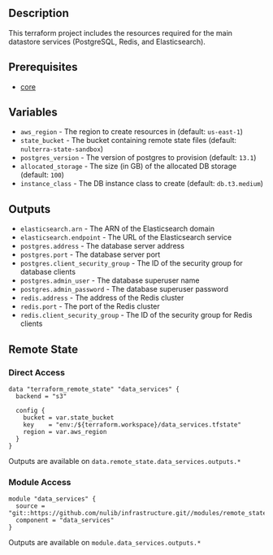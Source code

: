 ## Description

This terraform project includes the resources required for the main datastore services (PostgreSQL, Redis, and Elasticsearch).

## Prerequisites

* [core](../core/README.md)

## Variables

* `aws_region` - The region to create resources in (default: `us-east-1`)
* `state_bucket` - The bucket containing remote state files (default: `nulterra-state-sandbox`)
* `postgres_version` - The version of postgres to provision (default: `13.1`)
* `allocated_storage` - The size (in GB) of the allocated DB storage (default: `100`)
* `instance_class` - The DB instance class to create (default: `db.t3.medium`)

## Outputs

* `elasticsearch.arn` - The ARN of the Elasticsearch domain
* `elasticsearch.endpoint` - The URL of the Elasticsearch service
* `postgres.address` - The database server address
* `postgres.port` - The database server port
* `postgres.client_security_group` - The ID of the security group for database clients
* `postgres.admin_user` - The database superuser name
* `postgres.admin_password` - The database superuser password
* `redis.address` - The address of the Redis cluster
* `redis.port` - The port of the Redis cluster
* `redis.client_security_group` - The ID of the security group for Redis clients

## Remote State

### Direct Access

```
data "terraform_remote_state" "data_services" {
  backend = "s3"

  config {
    bucket = var.state_bucket
    key    = "env:/${terraform.workspace}/data_services.tfstate"
    region = var.aws_region
  }
}
```

Outputs are available on `data.remote_state.data_services.outputs.*`

### Module Access

```
module "data_services" {
  source = "git::https://github.com/nulib/infrastructure.git//modules/remote_state"
  component = "data_services"
}
```

Outputs are available on `module.data_services.outputs.*`
